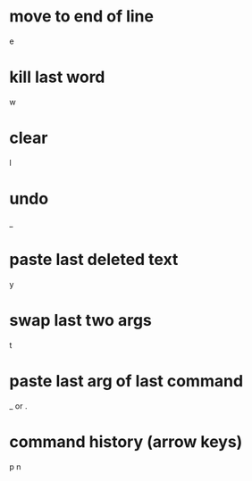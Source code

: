 # move to end of line
<ctr>e

# kill last word
<ctrl>w

# clear
<ctrl>l

# undo
<ctr>_

# paste last deleted text
<ctrl>y

# swap last two args
<meta>t

# paste last arg of last command
<meta>_
    or
<meta>.

# command history (arrow keys)
<ctrl>p
<ctrl>n
